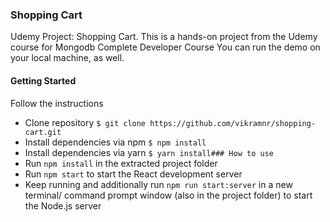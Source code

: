 ### Shopping Cart

Udemy Project: Shopping Cart. This is a hands-on project from the Udemy course for Mongodb Complete Developer Course
You can run the demo on your local machine, as well.

#### Getting Started
Follow the instructions
- Clone repository
```$ git clone https://github.com/vikramnr/shopping-cart.git```
- Install dependencies via npm
```$ npm install```
- Install dependencies via yarn
```$ yarn install### How to use```
- Run `npm install` in the extracted project folder
- Run `npm start` to start the React development server
- Keep running and additionally run `npm run start:server` in a new terminal/ command prompt window (also in the project folder) to start the Node.js server